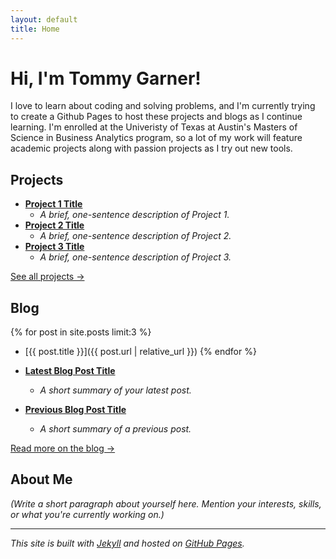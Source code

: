 ```yaml
---
layout: default
title: Home
---
```


# Hi, I'm Tommy Garner!

I love to learn about coding and solving problems, and I'm currently trying to create a Github Pages to host these projects and blogs as I continue learning. I'm enrolled at the Univeristy of Texas at Austin's Masters of Science in Business Analytics program, so a lot of my work will feature academic projects along with passion projects as I try out new tools.

## Projects

* **[Project 1 Title](URL_to_Project_1_Page)**
    * *A brief, one-sentence description of Project 1.*
* **[Project 2 Title](URL_to_Project_2_Page)**
    * *A brief, one-sentence description of Project 2.*
* **[Project 3 Title](URL_to_Project_3_Page)**
    * *A brief, one-sentence description of Project 3.*

[See all projects →](URL_to_your_projects_page_if_you_create_one)

## Blog

{% for post in site.posts limit:3 %}
* [{{ post.title }}]({{ post.url | relative_url }})
{% endfor %}

* **[Latest Blog Post Title](URL_to_Latest_Blog_Post)**
    * *A short summary of your latest post.*
* **[Previous Blog Post Title](URL_to_Previous_Blog_Post)**
    * *A short summary of a previous post.*

[Read more on the blog →](URL_to_your_blog_index_page)

## About Me

*(Write a short paragraph about yourself here. Mention your interests, skills, or what you're currently working on.)*

---

*This site is built with [Jekyll](https://jekyllrb.com/) and hosted on [GitHub Pages](https://docs.github.com/en/pages).*
